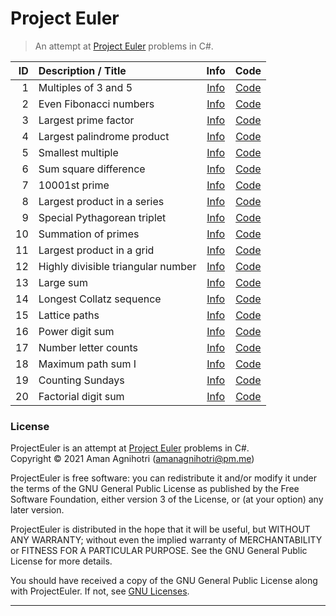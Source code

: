 # Project Euler

> An attempt at [Project Euler](https://projecteuler.net/) problems in C#.

|  ID |  Description / Title                  |  Info            |  Code            |
|----:|:--------------------------------------|:----------------:|:----------------:|
|   1 | Multiples of 3 and 5                  | [Info][Info-001] | [Code][Code-001] |
|   2 | Even Fibonacci numbers                | [Info][Info-002] | [Code][Code-002] |
|   3 | Largest prime factor                  | [Info][Info-003] | [Code][Code-003] |
|   4 | Largest palindrome product            | [Info][Info-004] | [Code][Code-004] |
|   5 | Smallest multiple                     | [Info][Info-005] | [Code][Code-005] |
|   6 | Sum square difference                 | [Info][Info-006] | [Code][Code-006] |
|   7 | 10001st prime                         | [Info][Info-007] | [Code][Code-007] |
|   8 | Largest product in a series           | [Info][Info-008] | [Code][Code-008] |
|   9 | Special Pythagorean triplet           | [Info][Info-009] | [Code][Code-009] |
|  10 | Summation of primes                   | [Info][Info-010] | [Code][Code-010] |
|  11 | Largest product in a grid             | [Info][Info-011] | [Code][Code-011] |
|  12 | Highly divisible triangular number    | [Info][Info-012] | [Code][Code-012] |
|  13 | Large sum                             | [Info][Info-013] | [Code][Code-013] |
|  14 | Longest Collatz sequence              | [Info][Info-014] | [Code][Code-014] |
|  15 | Lattice paths                         | [Info][Info-015] | [Code][Code-015] |
|  16 | Power digit sum                       | [Info][Info-016] | [Code][Code-016] |
|  17 | Number letter counts                  | [Info][Info-017] | [Code][Code-017] |
|  18 | Maximum path sum I                    | [Info][Info-018] | [Code][Code-018] |
|  19 | Counting Sundays                      | [Info][Info-019] | [Code][Code-019] |
|  20 | Factorial digit sum                   | [Info][Info-020] | [Code][Code-020] |

[Info-001]: https://projecteuler.net/problem=1    "Multiples of 3 and 5"
[Info-002]: https://projecteuler.net/problem=2    "Even Fibonacci numbers"
[Info-003]: https://projecteuler.net/problem=3    "Largest prime factor"
[Info-004]: https://projecteuler.net/problem=4    "Largest palindrome product"
[Info-005]: https://projecteuler.net/problem=5    "Smallest multiple"
[Info-006]: https://projecteuler.net/problem=6    "Sum square difference"
[Info-007]: https://projecteuler.net/problem=7    "10001st prime"
[Info-008]: https://projecteuler.net/problem=8    "Largest product in a series"
[Info-009]: https://projecteuler.net/problem=9    "Special Pythagorean triplet"
[Info-010]: https://projecteuler.net/problem=10   "Summation of primes"
[Info-011]: https://projecteuler.net/problem=11   "Largest product in a grid"
[Info-012]: https://projecteuler.net/problem=12   "Highly divisible triangular number"
[Info-013]: https://projecteuler.net/problem=13   "Large sum"
[Info-014]: https://projecteuler.net/problem=14   "Longest Collatz sequence"
[Info-015]: https://projecteuler.net/problem=15   "Lattice paths"
[Info-016]: https://projecteuler.net/problem=16   "Power digit sum"
[Info-017]: https://projecteuler.net/problem=17   "Number letter counts"
[Info-018]: https://projecteuler.net/problem=18   "Maximum path sum I"
[Info-019]: https://projecteuler.net/problem=19   "Counting Sundays"
[Info-020]: https://projecteuler.net/problem=20   "Factorial digit sum"

[Code-001]: /src/ProjectEuler/Program001.cs       "Program001.cs"
[Code-002]: /src/ProjectEuler/Program002.cs       "Program002.cs"
[Code-003]: /src/ProjectEuler/Program003.cs       "Program003.cs"
[Code-004]: /src/ProjectEuler/Program004.cs       "Program004.cs"
[Code-005]: /src/ProjectEuler/Program005.cs       "Program005.cs"
[Code-006]: /src/ProjectEuler/Program006.cs       "Program006.cs"
[Code-007]: /src/ProjectEuler/Program007.cs       "Program007.cs"
[Code-008]: /src/ProjectEuler/Program008.cs       "Program008.cs"
[Code-009]: /src/ProjectEuler/Program009.cs       "Program009.cs"
[Code-010]: /src/ProjectEuler/Program010.cs       "Program010.cs"
[Code-011]: /src/ProjectEuler/Program011.cs       "Program011.cs"
[Code-012]: /src/ProjectEuler/Program012.cs       "Program012.cs"
[Code-013]: /src/ProjectEuler/Program013.cs       "Program013.cs"
[Code-014]: /src/ProjectEuler/Program014.cs       "Program014.cs"
[Code-015]: /src/ProjectEuler/Program015.cs       "Program015.cs"
[Code-016]: /src/ProjectEuler/Program016.cs       "Program016.cs"
[Code-017]: /src/ProjectEuler/Program017.cs       "Program017.cs"
[Code-018]: /src/ProjectEuler/Program018.cs       "Program018.cs"
[Code-019]: /src/ProjectEuler/Program019.cs       "Program019.cs"
[Code-020]: /src/ProjectEuler/Program020.cs       "Program020.cs"

### License

ProjectEuler is an attempt at [Project Euler](https://projecteuler.net/) problems in C#.  
Copyright © 2021  Aman Agnihotri (amanagnihotri@pm.me)

ProjectEuler is free software: you can redistribute it and/or modify
it under the terms of the GNU General Public License as published
by the Free Software Foundation, either version 3 of the License, or
(at your option) any later version.

ProjectEuler is distributed in the hope that it will be useful,
but WITHOUT ANY WARRANTY; without even the implied warranty of
MERCHANTABILITY or FITNESS FOR A PARTICULAR PURPOSE.  See the
GNU General Public License for more details.

You should have received a copy of the GNU General Public License
along with ProjectEuler.  If not, see [GNU Licenses](https://www.gnu.org/licenses/).

---

